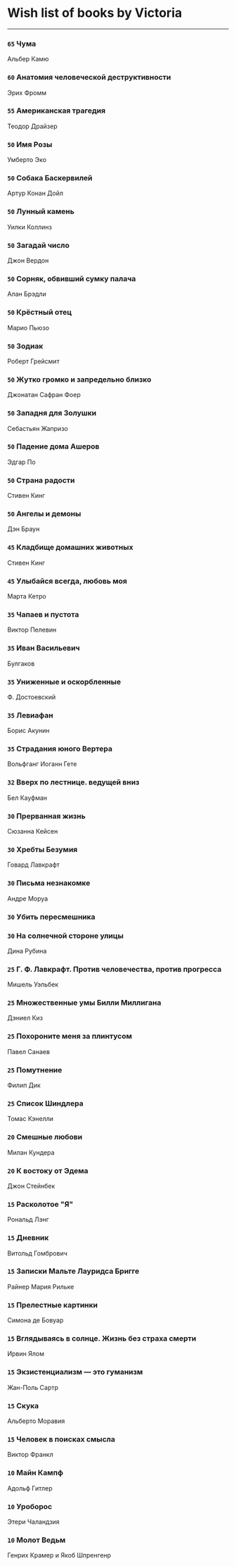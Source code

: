 # Wish list of books by Victoria
---

### `65` Чума
Альбер Камю

### `60` Анатомия человеческой деструктивности
Эрих Фромм

### `55` Американская трагедия
Теодор Драйзер

### `50` Имя Розы
Умберто Эко

### `50` Собака Баскервилей
Артур Конан Дойл

### `50` Лунный камень
Уилки Коллинз

### `50` Загадай число
Джон Вердон

### `50` Сорняк, обвивший сумку палача
Алан Брэдли

### `50` Крёстный отец
Марио Пьюзо

### `50` Зодиак
Роберт Грейсмит

### `50` Жутко громко и запредельно близко
Джонатан Сафран Фоер

### `50` Западня для Золушки
Себастьян Жапризо

### `50` Падение дома Ашеров
Эдгар По

### `50` Страна радости
Стивен Кинг

### `50` Ангелы и демоны
Дэн Браун

### `45` Кладбище домашних животных
Стивен Кинг

### `45` Улыбайся всегда, любовь моя
Марта Кетро

### `35` Чапаев и пустота
Виктор Пелевин

### `35` Иван Васильевич
Булгаков

### `35` Униженные и оскорбленные
Ф. Достоевский

### `35` Левиафан
Борис Акунин

### `35` Страдания юного Вертера
Вольфганг Иоганн Гете

### `32` Вверх по лестнице. ведущей вниз
Бел Кауфман

### `30` Прерванная жизнь
Сюзанна Кейсен

### `30` Хребты Безумия
Говард Лавкрафт

### `30` Письма незнакомке
Андре Моруа

### `30` Убить пересмешника

### `30` На солнечной стороне улицы
Дина Рубина

### `25` Г. Ф. Лавкрафт. Против человечества, против прогресса
Мишель Уэльбек

### `25` Множественные умы Билли Миллигана
Дэниел Киз

### `25` Похороните меня за плинтусом
Павел Санаев

### `25` Помутнение
Филип Дик

### `25` Список Шиндлера
Томас Кэнелли

### `20` Смешные любови
Милан Кундера

### `20` К востоку от Эдема
Джон Стейнбек

### `15` Расколотое "Я"
Рональд Лэнг

### `15` Дневник
Витольд Гомбрович

### `15` Записки Мальте Лауридса Бригге
Райнер Мария Рильке

### `15` Прелестные картинки
Симона де Бовуар

### `15` Вглядываясь в солнце. Жизнь без страха смерти
Ирвин Ялом

### `15` Экзистенциализм — это гуманизм
Жан-Поль Сартр

### `15` Скука
Альберто Моравия

### `15` Человек в поисках смысла
Виктор Франкл

### `10` Майн Кампф
Адольф Гитлер

### `10` Уроборос
Этери Чаландзия

### `10` Молот Ведьм
Генрих Крамер и Якоб Шпренгенр

